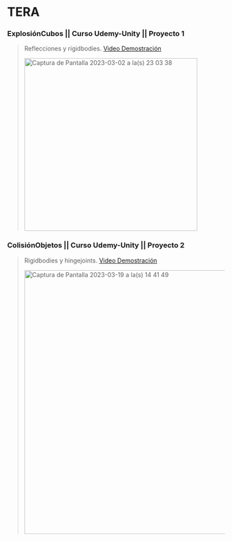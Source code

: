 # TERA

### ExplosiónCubos || Curso Udemy-Unity || Proyecto 1

> Reflecciones y rigidbodies.
> [Video Demostración](https://youtu.be/0dzLyAhne1g)
>
> <img width="400" alt="Captura de Pantalla 2023-03-02 a la(s) 23 03 38" src="https://user-images.githubusercontent.com/28845920/222635865-bc368cc4-b0db-4bca-9087-38e8ae385a3d.png">

### ColisiónObjetos || Curso Udemy-Unity || Proyecto 2

> Rigidbodies y hingejoints.
> [Video Demostración](https://youtu.be/2B632t_sP6E)
>
> <img width="611" alt="Captura de Pantalla 2023-03-19 a la(s) 14 41 49" src="https://user-images.githubusercontent.com/28845920/226207797-fe9e7539-500a-46bf-bf3c-1d4708c9a8ae.png">

